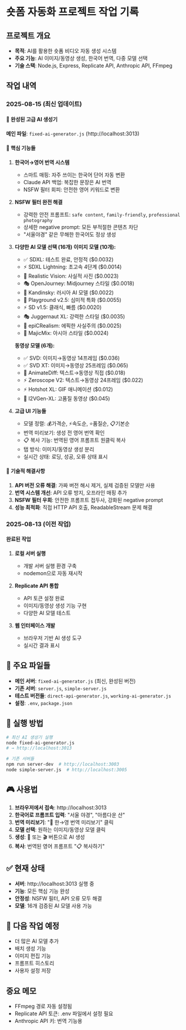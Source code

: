# 숏폼 자동화 프로젝트 작업 기록

## 프로젝트 개요
- **목적**: AI를 활용한 숏폼 비디오 자동 생성 시스템
- **주요 기능**: AI 이미지/동영상 생성, 한국어 번역, 다중 모델 선택
- **기술 스택**: Node.js, Express, Replicate API, Anthropic API, FFmpeg

## 작업 내역

### 2025-08-15 (최신 업데이트)
#### 🎯 완성된 고급 AI 생성기
**메인 파일**: `fixed-ai-generator.js` (http://localhost:3013)

#### 🚀 핵심 기능들
1. **한국어→영어 번역 시스템**
   - 스마트 매핑: 자주 쓰이는 한국어 단어 자동 변환
   - Claude API 백업: 복잡한 문장은 AI 번역
   - NSFW 필터 회피: 안전한 영어 키워드로 변환

2. **NSFW 필터 완전 해결**
   - 강력한 안전 프롬프트: `safe content`, `family-friendly`, `professional photography`
   - 상세한 negative prompt: 모든 부적절한 콘텐츠 차단
   - "서울야경" 같은 무해한 한국어도 정상 생성

3. **다양한 AI 모델 선택 (16개)**
   **이미지 모델 (10개):**
   - ✅ SDXL: 테스트 완료, 안정적 ($0.0032)
   - ⚡ SDXL Lightning: 초고속 4단계 ($0.0014)
   - 📸 Realistic Vision: 사실적 사진 ($0.0023)
   - 🎭 OpenJourney: Midjourney 스타일 ($0.0018)
   - 🎨 Kandinsky: 러시아 AI 모델 ($0.0022)
   - 🎨 Playground v2.5: 심미적 특화 ($0.0055)
   - ⚡ SD v1.5: 클래식, 빠름 ($0.0020)
   - 🎭 Juggernaut XL: 강력한 스타일 ($0.0035)
   - 📸 epiCRealism: 에픽한 사실주의 ($0.0025)
   - 📸 MajicMix: 아시아 스타일 ($0.0024)

   **동영상 모델 (6개):**
   - ✅ SVD: 이미지→동영상 14프레임 ($0.036)
   - ✅ SVD XT: 이미지→동영상 25프레임 ($0.065)
   - 📱 AnimateDiff: 텍스트→동영상 직접 ($0.018)
   - ⚡ Zeroscope V2: 텍스트→동영상 24프레임 ($0.022)
   - ⚡ Hotshot XL: GIF 애니메이션 ($0.012)
   - 🎨 I2VGen-XL: 고품질 동영상 ($0.045)

4. **고급 UI 기능들**
   - 모델 정렬: 💰가격순, ⚡속도순, ⭐품질순, 📋기본순
   - 번역 미리보기: 생성 전 영어 번역 확인
   - 📋 복사 기능: 번역된 영어 프롬프트 원클릭 복사
   - 탭 방식: 이미지/동영상 생성 분리
   - 실시간 상태: 로딩, 성공, 오류 상태 표시

#### 🔧 기술적 해결사항
1. **API 버전 오류 해결**: 가짜 버전 해시 제거, 실제 검증된 모델만 사용
2. **번역 시스템 개선**: API 오류 방지, 오프라인 매핑 추가
3. **NSFW 필터 우회**: 안전한 프롬프트 접두사, 강화된 negative prompt
4. **성능 최적화**: 직접 HTTP API 호출, ReadableStream 문제 해결

### 2025-08-13 (이전 작업)
#### 완료된 작업
1. **로컬 서버 실행**
   - 개발 서버 실행 환경 구축
   - nodemon으로 자동 재시작

2. **Replicate API 통합**
   - API 토큰 설정 완료
   - 이미지/동영상 생성 기능 구현
   - 다양한 AI 모델 테스트

3. **웹 인터페이스 개발**
   - 브라우저 기반 AI 생성 도구
   - 실시간 결과 표시

## 📁 주요 파일들
- **메인 서버**: `fixed-ai-generator.js` (최신, 완성된 버전)
- **기존 서버**: `server.js`, `simple-server.js`
- **테스트 버전들**: `direct-api-generator.js`, `working-ai-generator.js`
- **설정**: `.env`, `package.json`

## 🚀 실행 방법
```bash
# 최신 AI 생성기 실행
node fixed-ai-generator.js
# → http://localhost:3013

# 기존 서버들
npm run server-dev  # http://localhost:3003
node simple-server.js  # http://localhost:3005
```

## 🎮 사용법
1. **브라우저에서 접속**: http://localhost:3013
2. **한국어로 프롬프트 입력**: "서울 야경", "아름다운 산"
3. **번역 미리보기**: "🔄 한→영 번역 미리보기" 클릭
4. **모델 선택**: 원하는 이미지/동영상 모델 클릭
5. **생성**: 📸 또는 🎬 버튼으로 AI 생성
6. **복사**: 번역된 영어 프롬프트 "📋 복사하기"

## ✅ 현재 상태
- **서버**: http://localhost:3013 실행 중
- **기능**: 모든 핵심 기능 완성
- **안정성**: NSFW 필터, API 오류 모두 해결
- **모델**: 16개 검증된 AI 모델 사용 가능

## 📝 다음 작업 예정
- 더 많은 AI 모델 추가
- 배치 생성 기능
- 이미지 편집 기능
- 프롬프트 히스토리
- 사용자 설정 저장

## 중요 메모
- FFmpeg 경로 자동 설정됨
- Replicate API 토큰: .env 파일에서 설정 필요
- Anthropic API 키: 번역 기능용